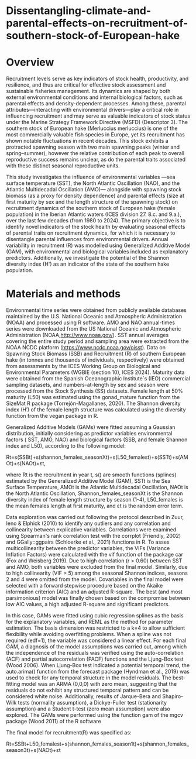 # Dissentangling-climate-and-parental-effects-on-recruitment-of-southern-stock-of-European-hake

# Overview

Recruitment levels serve as key indicators of stock health, productivity, and resilience, and thus are critical for effective stock assessment and sustainable fisheries management. Its dynamics are shaped by both external environmental conditions and internal biological factors, such as parental effects and density-dependent processes. Among these, parental attributes—interacting with environmental drivers—play a critical role in influencing recruitment and may serve as valuable indicators of stock status under the Marine Strategy Framework Directive (MSFD) (Descriptor 3). The southern stock of European hake (Merluccius merluccius) is one of the most commercially valuable fish species in Europe, yet its recruitment has shown notable fluctuations in recent decades. This stock exhibits a protracted spawning season with two main spawning peaks (winter and spring–summer), however the relative contribution of each peak to overall reproductive success remains unclear, as do the parental traits associated with these distinct seasonal reproductive units. 

This study investigates the influence of environmental variables —sea surface temperature (SST), the North Atlantic Oscillation (NAO), and the Atlantic Multidecadal Oscillation (AMO)— alongside with spawning stock biomass (as a proxy for density dependence) and parental effects (size at first maturity by sex and the length structure of the spawning stock) on recruitment dynamics of the southern stock of European hake (female population) in the Iberian Atlantic waters (ICES division 27. 8.c. and 9.a.), over the last few decades (from 1980 to 2024). The primary objective is to identify novel indicators of the stock health by evaluating seasonal effects of parental traits on recruitment dynamics, for which it is necessary to disentangle parental influences from environmental drivers. Annual variability in recruitment (R) was modelled using Generalized Additive Model (GAM), with environmental and biological variables included as explanatory predictors. Additionally, we investigate the potential of the Shannon diversity index (H') as an indicator of the state of the southern hake population. 

# Materials and methods

Environmental time series were obtained from publicly available databases maintained by the U.S. National Oceanic and Atmospheric Administration (NOAA) and processed using R software. AMO and NAO annual-times series were downloaded from the US National Oceanic and Atmospheric Administration (NOAA,http://www.noaa.gov/). SST annual averages covering the entire study period and sampling area were extracted from the NOAA NCDC platform (https://www.ncdc.noaa.gov/oisst). Data on Spawning Stock Biomass (SSB) and Recruitment (R) of southern European hake (in tonnes and thousands of individuals, respectively) were obtained from assessments by the ICES Working Group on Biological and Environmental Parameters (WGBIE (section 10), ICES 2024). Maturity data were obtained from the Spanish Oceanographic Institute´s (IEO) commercial sampling datasets, and numbers-at-length by sex and season were processed from the Stock Synthesis (SS) datasets. Female length at 50% maturity (L50) was estimated using the gonad_mature function from the SizeMat R package (Torrejón-Magallanes, 2020). The Shannon diversity index (H′) of the female length structure was calculated using the diversity function from the vegan package in R.

Generalized Additive Models (GAMs) were fitted assuming a Gaussian distribution, initially considering as predictor variables environmental factors ( SST, AMO, NAO) and biological factors (SSB, and female Shannon index and L50), according to the following model:

Rt=s(SSBt)+s(shannon_females_seasonXt)+s(L50_femalest)+s(SSTt)+s(AMOt)+s(NAOt)+εt,

where Rt is the recruitment in year t, s() are smooth functions (splines) estimated by the Generalized Additive Model (GAM), SSTt is the Sea Surface Temperature, AMOt is the Atlantic Multidecadal Oscillation, NAOt is the North Atlantic Oscillation, Shannon_females_seasonXt is the Shannon diversity index of female length structure by season (1-4), L50_females is the mean females length at first maturity, and εt is the random error term. 

Data exploration was carried out following the protocol described in Zuur, Ieno & Elphick (2010) to identify any outliers and any correlation and collinearity between explicative variables. Correlations were examined using Spearman's rank correlation test with the corrplot (Friendly, 2002) and GGally::ggpairs (Schloerke et al., 2021) functions in R. To asses multicollinearity between the predictor variables, the VIFs (Variance Inflation Factors) were calculated with the vif function of the package car (Fox and Weisberg 2019). Due to high correlation (r > 0.60) between SST and AMO, both variables were excluded from the final model. Similarly, due to high collinearity (VIF > 5) among the seasonal Shannon indices, seasons 2 and 4 were omitted from the model. Covariables in the final model were selected with a forward stepwise procedure based on the Akaike information criterion (AIC) and an adjusted R-square. The best (and most parsimonious) model was finally chosen based on the compromise between low AIC values, a high adjusted R-square and significant predictors.

In this case, GAMs were fitted using cubic regression splines as the basis for the explanatory variables, and REML as the method for parameter estimation. The basis dimension was restricted to a k=4 to allow sufficient flexibility while avoiding overfitting problems. When a spline was not required (edf=1), the variable was considered a linear effect. For each final GAM, a diagnosis of the model assumptions was carried out, among  which the independence of the residuals was verified using the auto-correlation (ACF) and partial autocorrelation (PACF) functions and the Ljung-Box test (Wood 2006). When Ljung-Box test indicated a potential temporal trend, the auto.arima() function from the forecast package (Hyndman et al., 2019) was used to check for any temporal structure in the model residuals. The best-fitting model was an ARMA (0,0,0) with zero mean, suggesting that the residuals do not exhibit any structured temporal pattern and can be considered white noise. Additionally, results of Jarque-Bera and Shapiro-Wilk tests (normality assumption), a Dickye-Fuller test (stationarity assumption) and a Student t-test (zero mean assumption) were also explored. The GAMs were performed using the function gam of the mgcv package (Wood 2011) of the R software

The final model for recruitment(R) was specified as:

Rt=SSBt+L50_femalest+s(shannon_females_season1t)+s(shannon_females_season3t)+s(NAOt)+εt 
